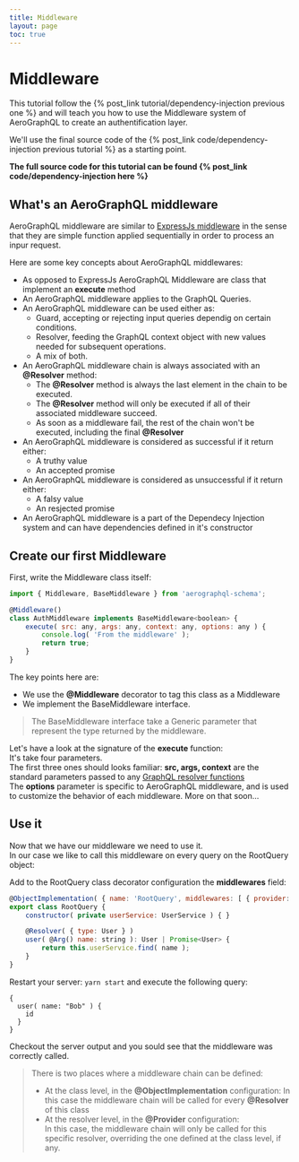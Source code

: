 ```yaml
---
title: Middleware
layout: page
toc: true
---
```


# Middleware

This tutorial follow the {% post_link tutorial/dependency-injection previous one %} and will teach you how to use the Middleware system of AeroGraphQL to create an authentification layer.

We'll use the final source code of the {% post_link code/dependency-injection previous tutorial %} as a starting point.

**The full source code for this tutorial can be found {% post_link code/dependency-injection here %}**

## What's an AeroGraphQL middleware

AeroGraphQL middleware are similar to [ExpressJs middleware](https://www.safaribooksonline.com/blog/2014/03/10/express-js-middleware-demystified/) in the sense that they are simple function applied sequentially in order to process an inpur request.

Here are some key concepts about AeroGraphQL middlewares:

* As opposed to ExpressJs AeroGraphQL Middleware are class that implement an **execute** method
* An AeroGraphQL middleware applies to the GraphQL Queries.
* An AeroGraphQL middleware can be used either as:
    * Guard, accepting or rejecting input queries dependig on certain conditions.
    * Resolver, feeding the GraphQL context object with new values needed for subsequent operations.
    * A mix of both.
* An AeroGraphQL middleware chain is always associated with an **@Resolver** method:
    * The **@Resolver** method is always the last element in the chain to be executed.
    * The **@Resolver** method will only be executed if all of their associated middleware succeed.
    * As soon as a middleware fail, the rest of the chain won't be executed, including the final **@Resolver**
* An AeroGraphQL middleware is considered as successful if it return either:
    * A truthy value
    * An accepted promise
* An AeroGraphQL middleware is considered as unsuccessful if it return either:
    * A falsy value
    * An resjected promise
* An AeroGraphQL middleware is a part of the Dependecy Injection system and can have dependencies defined in it's constructor

## Create our first Middleware

First, write the Middleware class itself:

```javascript
import { Middleware, BaseMiddleware } from 'aerographql-schema';

@Middleware()
class AuthMiddleware implements BaseMiddleware<boolean> {
    execute( src: any, args: any, context: any, options: any ) {
        console.log( 'From the middleware' );
        return true;
    }
}
```

The key points here are:
* We use the **@Middleware** decorator to tag this class as a Middleware
* We implement the BaseMiddleware interface.

> The BaseMiddleware interface take a Generic parameter that represent the type returned by the middleware.

Let's have a look at the signature of the **execute** function:  
It's take four parameters.  
The first three ones should looks familiar:
**src, args, context** are the standard parameters passed to any [GraphQL resolver functions](http://graphql.org/learn/execution/#root-fields-resolvers)  
The **options** parameter is specific to AeroGraphQL middleware, and is used to customize the behavior of each middleware. More on that soon...

## Use it

Now that we have our middleware we need to use it.  
In our case we like to call this middleware on every query on the RootQuery object:

Add to the RootQuery class decorator configuration the **middlewares** field:


```javascript
@ObjectImplementation( { name: 'RootQuery', middlewares: [ { provider: AuthMiddleware } ]  } )
export class RootQuery {
    constructor( private userService: UserService ) { }

    @Resolver( { type: User } )
    user( @Arg() name: string ): User | Promise<User> {
        return this.userService.find( name );
    }
}
```

Restart your server: `yarn start` and execute the following query: 
```
{
  user( name: "Bob" ) {
    id
  }
}
```
Checkout the server output and you sould see that the middleware was correctly called.

> There is two places where a middleware chain can be defined:
> * At the class level, in the **@ObjectImplementation** configuration: 
In this case the middleware chain will be called for every **@Resolver** of this class
> * At the resolver level, in the **@Provider** configuration:  
In this case, the middleware chain will only be called for this specific resolver, overriding the one defined at the class level, if  any.
